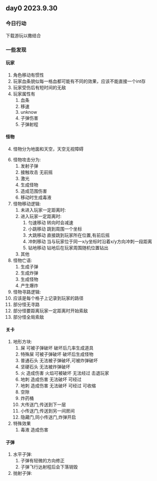 ## day0 2023.9.30

### 今日行动
下载游玩以撒结合

### 一些发现

#### 玩家
1. 角色移动有惯性
2. 玩家血条貌似每一格血都可能有不同的效果，应该不能直接一个int存
3. 玩家受伤后有短时间的无敌
4. 玩家属性有
   1. 血条
   2. 移速
   3. unknow
   4. 子弹伤害
   5. 子弹射程

#### 怪物
4. 怪物分为地面和天空，天空无视障碍
<!-- 5. 地面怪物移动分为:
    1. 直接移动,只会向x或y移动,不会斜向移动
    2. 跳跃移动 当距离玩家一定距离内时直接跳到玩家所在位置 -->
6. 怪物攻击分为:
   1. 发射子弹
   2. 接触攻击 无前摇
   3. 激光
   4. 生成怪物
   5. 造成范围伤害
   6. 移动时生成毒液
7. 怪物移动逻辑:
   1. 未进入玩家一定距离时:
   2. 进入玩家一定距离时:
      1. 匀速移动 转向时会减速
      2. 小跳移动 跳到周围一个坐标 
      3. 大跳移动 直接跳到玩家所在位置,有前后摇
      4. 冲刺移动 当与玩家位于同一x/y坐标时沿着x/y方向冲刺一段距离
      5. 钻地移动 钻地后在玩家周围随机位置钻出
   3. 其他
8. 怪物亡语:
   1. 生成子弹
   2. 生成炸弹
   3. 生成怪物
   4. 产生爆炸
9.  怪物寻路逻辑:
   1. 应该是每个格子上记录到玩家的路径
   2. 部分怪无寻路
   3. 部分怪要距离玩家一定距离时开始索敌
   4. 部分怪全局索敌


#### 关卡
1. 地形方块:  
   1. 屎 可被子弹破坏 破坏后几率生成道具
   2. 特殊屎 可被子弹破坏 破坏后生成怪物
   3. 普通石头 无法被子弹破坏,可被炸弹破坏
   4. 坚硬石头 无法被炸弹破坏
   5. 火 造成伤害 火焰可被破坏 无法经过 击退玩家
   6. 地刺 造成伤害 无法破坏 可经过
   7. 地刺 造成伤害 无法破坏 可经过 可收缩
   8. 空隙
   9. 炸药桶
   10. 大传送门,传送到下一层
   11. 小传送门,传送到另一间房间
   12. 隐藏门,同小传送门,炸弹开启
2.  特殊效果
    1.  毒液 造成伤害

#### 子弹
1. 水平子弹:
   1. 子弹有轻微的方向修正
   2. 子弹飞行达射程后会下落销毁
2. 抛射子弹:

